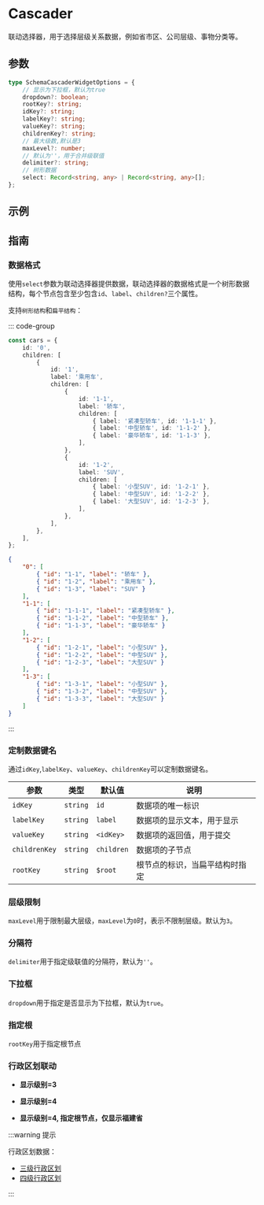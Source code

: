 # Cascader

联动选择器，用于选择层级关系数据，例如省市区、公司层级、事物分类等。

## 参数

```ts
type SchemaCascaderWidgetOptions = {
    // 显示为下拉框，默认为true
    dropdown?: boolean;
    rootKey?: string;
    idKey?: string;
    labelKey?: string;
    valueKey?: string;
    childrenKey?: string;
    // 最大级数,默认是3
    maxLevel?: number;
    // 默认为''，用于合并级联值
    delimiter?: string;
    // 树形数据
    select: Record<string, any> | Record<string, any>[];
};
```

## 示例

<demo html="autoform/widgets/cascader.html"/>

## 指南

### 数据格式

使用`select`参数为联动选择器提供数据，联动选择器的数据格式是一个树形数据结构，每个节点包含至少包含`id`、`label`、`children?`三个属性。

支持`树形结构`和`扁平结构`：

::: code-group

```ts [树形结构]
const cars = {
    id: '0',
    children: [
        {
            id: '1',
            label: '乘用车',
            children: [
                {
                    id: '1-1',
                    label: '轿车',
                    children: [
                        { label: '紧凑型轿车', id: '1-1-1' },
                        { label: '中型轿车', id: '1-1-2' },
                        { label: '豪华轿车', id: '1-1-3' },
                    ],
                },
                {
                    id: '1-2',
                    label: 'SUV',
                    children: [
                        { label: '小型SUV', id: '1-2-1' },
                        { label: '中型SUV', id: '1-2-2' },
                        { label: '大型SUV', id: '1-2-3' },
                    ],
                },
            ],
        },
    ],
};
```

```json [扁平结构]
{
    "0": [
        { "id": "1-1", "label": "轿车" },
        { "id": "1-2", "label": "乘用车" },
        { "id": "1-3", "label": "SUV" }
    ],
    "1-1": [
        { "id": "1-1-1", "label": "紧凑型轿车" },
        { "id": "1-1-2", "label": "中型轿车" },
        { "id": "1-1-3", "label": "豪华轿车" }
    ],
    "1-2": [
        { "id": "1-2-1", "label": "小型SUV" },
        { "id": "1-2-2", "label": "中型SUV" },
        { "id": "1-2-3", "label": "大型SUV" }
    ],
    "1-3": [
        { "id": "1-3-1", "label": "小型SUV" },
        { "id": "1-3-2", "label": "中型SUV" },
        { "id": "1-3-3", "label": "大型SUV" }
    ]
}
```

:::

<demo html="autoform/widgets/cascader-flat.html"/>

### 定制数据键名

通过`idKey`,`labelKey`、`valueKey`、`childrenKey`可以定制数据键名。

| 参数          | 类型     | 默认值     | 说明                           |
| ------------- | -------- | ---------- | ------------------------------ |
| `idKey`       | `string` | `id`       | 数据项的唯一标识               |
| `labelKey`    | `string` | `label`    | 数据项的显示文本，用于显示     |
| `valueKey`    | `string` | `<idKey>`  | 数据项的返回值，用于提交       |
| `childrenKey` | `string` | `children` | 数据项的子节点                 |
| `rootKey`     | `string` | `$root`    | 根节点的标识，当扁平结构时指定 |

### 层级限制

`maxLevel`用于限制最大层级，`maxLevel`为`0`时，表示不限制层级。默认为`3`。

### 分隔符

`delimiter`用于指定级联值的分隔符，默认为`''`。

### 下拉框

`dropdown`用于指定是否显示为下拉框，默认为`true`。

### 指定根

`rootKey`用于指定根节点

### 行政区划联动

-   **显示级别=3**

<demo html="autoform/widgets/cascader-area.html"/>

-   **显示级别=4**

<demo html="autoform/widgets/cascader-area2.html"/>

-   **显示级别=4, 指定根节点，仅显示福建省**

<demo html="autoform/widgets/cascader-area3.html"/>

:::warning 提示

行政区划数据：

-   [三级行政区划](/area.json)
-   [四级行政区划](/area2.json)

:::
